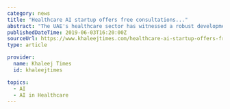 ```yaml
---
category: news
title: "Healthcare AI startup offers free consultations..."
abstract: "The UAE's healthcare sector has witnessed a robust development as more and more startups open their shops and target residents, offering them latest services which are free and just a click away. The nation has been a launch pad for many and also a ..."
publishedDateTime: 2019-06-03T16:20:00Z
sourceUrl: https://www.khaleejtimes.com/healthcare-ai-startup-offers-free-consultations
type: article

provider:
  name: Khaleej Times
  id: khaleejtimes

topics:
  - AI
  - AI in Healthcare
---
```

